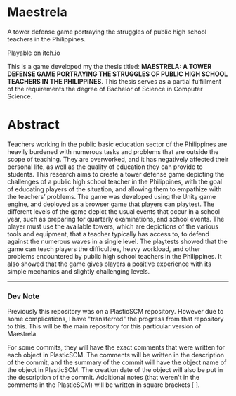 # Maestrela
A tower defense game portraying the struggles of public high school teachers in the Philippines. 

Playable on [itch.io](https://wroved.itch.io/maestrela)

This is a game developed my the thesis titled: **MAESTRELA: A TOWER DEFENSE GAME PORTRAYING THE STRUGGLES OF PUBLIC HIGH SCHOOL TEACHERS IN THE PHILIPPINES**. This thesis serves as a partial fulfillment of the requirements the degree of Bachelor of Science in Computer Science. 

# Abstract
Teachers working in the public basic education sector of the Philippines are heavily burdened with numerous tasks and problems that are outside the scope of teaching. They are overworked, and it has negatively affected their personal life, as well as the quality of education they can provide to students. This research aims to create a tower defense game depicting the challenges of a public high school teacher in the Philippines, with the goal of educating players of the situation, and allowing them to empathize with the teachers’ problems. The game was developed using the Unity game engine, and deployed as a browser game that players can playtest. The different levels of the game depict the usual events that occur in a school year, such as preparing for quarterly examinations, and school events. The player must use the available towers, which are depictions of the various tools and equipment, that a teacher typically has access to, to defend against the numerous waves in a single level. The playtests showed that the game can teach players the difficulties, heavy workload, and other problems encountered by public high school teachers in the Philippines. It also showed that the game gives players a positive experience with its simple mechanics and slightly challenging levels. 

---

### Dev Note
Previously this repository was on a PlasticSCM repository. However due to some complications, I have "transferred" the progress from that repository to this. This will be the main repository for this particular version of Maestrela.

For some commits, they will have the exact comments that were written for each object in PlasticSCM. The comments will be written in the description of the commit, and the summary of the commit will have the object name of the object in PlasticSCM. The creation date of the object will also be put in the description of the commit. Additional notes (that weren't in the comments in the PlasticSCM) will be written in square brackets [ ]. 
